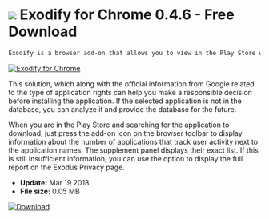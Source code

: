 # ![](https://cdn.softexe.net/static/icon/9/exodify-dla-chrome-10534.png) Exodify for Chrome 0.4.6 - Free Download

```sh
Exodify is a browser add-on that allows you to view in the Play Store with Android applications information about the number and type of tracking services that the application uses, thereby making the user aware of what his privacy might be exposed to.
```
[![Exodify for Chrome](https://gallery.dpcdn.pl/imgc/Tools/81210/g_-_420x350_1.5_-_x6d437d04-861e-44e3-8594-b114cc8cd4f9.png)](https://softexe.net/win/internet/browser-add-ons/exodify-for-chrome:pRecd.html)

This solution, which along with the official information from Google related to the type of application rights can help you make a responsible decision before installing the application. If the selected application is not in the database, you can analyze it and provide the database for the future.
 
 When you are in the Play Store and searching for the application to download, just press the add-on icon on the browser toolbar to display information about the number of applications that track user activity next to the application names. The supplement panel displays their exact list. If this is still insufficient information, you can use the option to display the full report on the Exodus Privacy page.


- **Update:** Mar 19 2018
- **File size:** 0.05 MB

[![Download](https://cdn.softexe.net/static/img/download.png)](https://softexe.net/win/internet/browser-add-ons/exodify-for-chrome:pRecd.html)

